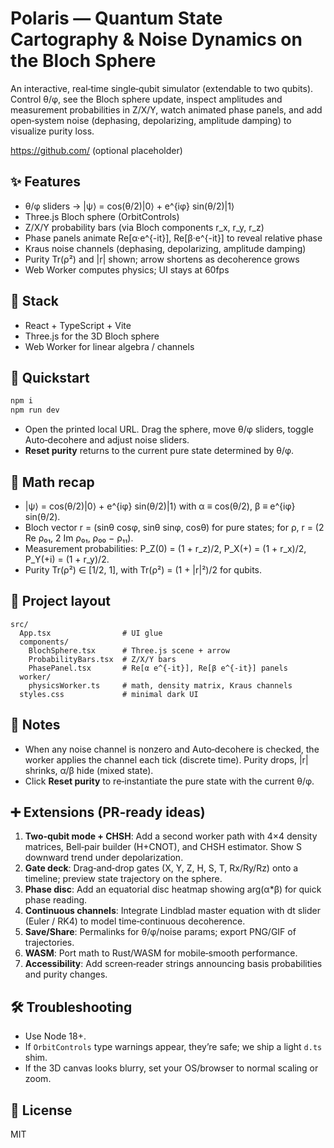 # Polaris — Quantum State Cartography & Noise Dynamics on the Bloch Sphere

An interactive, real‑time single‑qubit simulator (extendable to two qubits). Control θ/φ, see the Bloch sphere update, inspect amplitudes and measurement probabilities in Z/X/Y, watch animated phase panels, and add open‑system noise (dephasing, depolarizing, amplitude damping) to visualize purity loss.

https://github.com/ (optional placeholder)

## ✨ Features
- θ/φ sliders → |ψ⟩ = cos(θ/2)|0⟩ + e^{iφ} sin(θ/2)|1⟩
- Three.js Bloch sphere (OrbitControls)
- Z/X/Y probability bars (via Bloch components r_x, r_y, r_z)
- Phase panels animate Re[α·e^{-it}], Re[β·e^{-it}] to reveal relative phase
- Kraus noise channels (dephasing, depolarizing, amplitude damping)
- Purity Tr(ρ²) and |r| shown; arrow shortens as decoherence grows
- Web Worker computes physics; UI stays at 60fps

## 🧱 Stack
- React + TypeScript + Vite
- Three.js for the 3D Bloch sphere
- Web Worker for linear algebra / channels

## 🚀 Quickstart

```bash
npm i
npm run dev
```

- Open the printed local URL. Drag the sphere, move θ/φ sliders, toggle Auto‑decohere and adjust noise sliders.
- **Reset purity** returns to the current pure state determined by θ/φ.

## 🧪 Math recap

- |ψ⟩ = cos(θ/2)|0⟩ + e^{iφ} sin(θ/2)|1⟩ with α ≡ cos(θ/2), β ≡ e^{iφ} sin(θ/2).
- Bloch vector r = (sinθ cosφ, sinθ sinφ, cosθ) for pure states; for ρ, r = (2 Re ρ₀₁, 2 Im ρ₀₁, ρ₀₀ − ρ₁₁).
- Measurement probabilities: P_Z(0) = (1 + r_z)/2, P_X(+) = (1 + r_x)/2, P_Y(+i) = (1 + r_y)/2.
- Purity Tr(ρ²) ∈ [1/2, 1], with Tr(ρ²) = (1 + |r|²)/2 for qubits.

## 🧩 Project layout

```text
src/
  App.tsx                # UI glue
  components/
    BlochSphere.tsx      # Three.js scene + arrow
    ProbabilityBars.tsx  # Z/X/Y bars
    PhasePanel.tsx       # Re[α e^{-it}], Re[β e^{-it}] panels
  worker/
    physicsWorker.ts     # math, density matrix, Kraus channels
  styles.css             # minimal dark UI
```

## 🧭 Notes

- When any noise channel is nonzero and Auto‑decohere is checked, the worker applies the channel each tick (discrete time). Purity drops, |r| shrinks, α/β hide (mixed state).
- Click **Reset purity** to re‑instantiate the pure state with the current θ/φ.

## ➕ Extensions (PR‑ready ideas)
1. **Two‑qubit mode + CHSH**: Add a second worker path with 4×4 density matrices, Bell‑pair builder (H+CNOT), and CHSH estimator. Show S downward trend under depolarization.
2. **Gate deck**: Drag‑and‑drop gates (X, Y, Z, H, S, T, Rx/Ry/Rz) onto a timeline; preview state trajectory on the sphere.
3. **Phase disc**: Add an equatorial disc heatmap showing arg(α*β) for quick phase reading.
4. **Continuous channels**: Integrate Lindblad master equation with dt slider (Euler / RK4) to model time‑continuous decoherence.
5. **Save/Share**: Permalinks for θ/φ/noise params; export PNG/GIF of trajectories.
6. **WASM**: Port math to Rust/WASM for mobile‑smooth performance.
7. **Accessibility**: Add screen‑reader strings announcing basis probabilities and purity changes.

## 🛠️ Troubleshooting
- Use Node 18+.
- If `OrbitControls` type warnings appear, they’re safe; we ship a light `d.ts` shim.
- If the 3D canvas looks blurry, set your OS/browser to normal scaling or zoom.

## 📄 License
MIT
